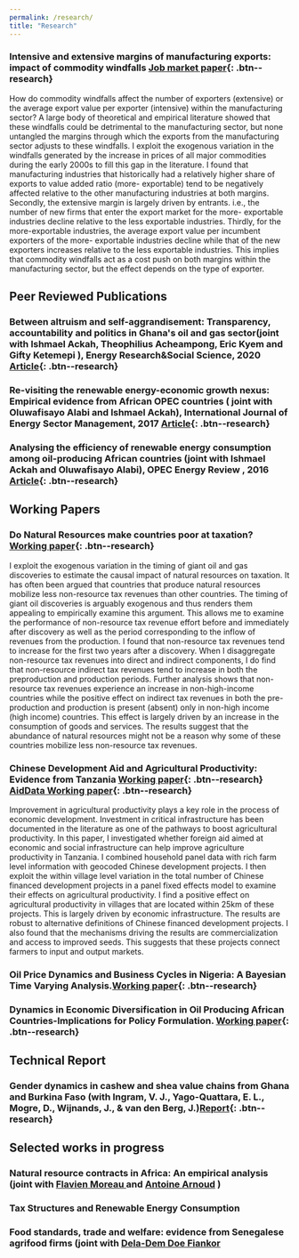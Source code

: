 ```yaml
---
permalink: /research/
title: "Research"
---
```


### Intensive and extensive margins of manufacturing exports: impact of commodity windfalls [Job market paper](http://papers.abrahamlartey.com/Abraham_Lartey_JMP.pdf){: .btn--research} 
How do commodity windfalls affect the number of exporters (extensive) or the average export value per exporter (intensive) within the manufacturing sector? A large body of theoretical and empirical literature showed that these windfalls could be detrimental to the manufacturing sector, but none untangled the margins through which the exports from the manufacturing sector adjusts to these windfalls. I exploit the exogenous variation in the windfalls generated by the increase in prices of all major commodities during the early 2000s to fill this gap in the literature.  I found that manufacturing industries that historically had a relatively higher share of exports to value added ratio (more- exportable) tend to be negatively affected relative to the other manufacturing industries at both margins. Secondly, the extensive margin is largely driven by entrants. i.e., the number of new firms that enter the export market for the more- exportable industries decline relative to the less exportable industries. Thirdly, for the more-exportable industries, the average export value per incumbent exporters of the more- exportable industries decline while that of the new exporters increases relative to the less exportable industries. This implies that commodity windfalls act as a cost push on both margins within the manufacturing sector, but the effect depends on the type of exporter.

## Peer Reviewed Publications
### Between altruism and self-aggrandisement: Transparency, accountability and politics in Ghana's oil and gas sector(joint with  Ishmael Ackah, Theophilius Acheampong, Eric Kyem and Gifty Ketemepi ), Energy Research&Social Science, 2020 [Article](https://www.sciencedirect.com/science/article/abs/pii/S2214629620301134){: .btn--research}

### Re-visiting the renewable energy-economic growth nexus: Empirical evidence from African OPEC countries ( joint with  Oluwafisayo Alabi and Ishmael Ackah), International Journal of Energy Sector Management, 2017 [Article](https://www.emerald.com/insight/content/doi/10.1108/IJESM-07-2016-0002/full/html){: .btn--research}

### Analysing the efficiency of renewable energy consumption among oil-producing African countries (joint with  Ishmael Ackah  and Oluwafisayo Alabi), OPEC Energy Review , 2016 [Article](https://onlinelibrary.wiley.com/doi/abs/10.1111/opec.12081){: .btn--research}

## Working Papers
### Do Natural Resources make countries poor at taxation? [Working paper](http://papers.abrahamlartey.com/Abraham_Lartey_oilgastax.pdf){: .btn--research} 
I exploit the exogenous variation in the timing of giant oil and gas discoveries to estimate the causal impact of natural resources on taxation. It has often been argued that countries that produce natural resources mobilize less non-resource tax revenues than other countries. The timing of giant oil discoveries is arguably exogenous and thus renders them appealing to empirically examine this argument. This allows me to examine the performance of non-resource tax revenue effort before and immediately after discovery as well as the period corresponding to the inflow of revenues from the production. I found that non-resource tax revenues tend to increase for the first two years after a discovery. When I disaggregate non-resource tax revenues into direct and indirect components, I do find that non-resource indirect tax revenues tend to increase in both the preproduction and production periods. Further analysis shows that non-resource tax revenues experience an increase in non-high-income countries while the positive effect on indirect tax revenues in both the pre-production and production is present (absent) only in non-high income (high income) countries. This effect is largely driven by an increase in the consumption of goods and services. The results suggest that the abundance of natural resources might not be a reason why some of these countries mobilize less non-resource tax revenues.


### Chinese Development Aid and Agricultural Productivity: Evidence from Tanzania  [Working paper](http://papers.abrahamlartey.com/Abraham_Lartey_ChinaAgric.pdf){: .btn--research} [AidData Working paper](https://www.aiddata.org/publications/chinese-development-aid-and-agricultural-productivity-evidence-from-tanzania){: .btn--research} 
Improvement in agricultural productivity plays a key role in the process of economic development. Investment in critical infrastructure has been documented in the literature as one of the pathways to boost agricultural productivity. In this paper, I investigated whether foreign aid aimed at economic and social infrastructure can help improve agriculture productivity in Tanzania. I combined household panel data with rich farm level information with geocoded Chinese development projects. I then exploit the within village level variation in the total number of Chinese financed development projects in a panel fixed effects model to examine their effects on agricultural productivity. I find a positive effect on agricultural productivity in villages that are located within 25km of these projects. This is largely driven by economic infrastructure. The results are robust to alternative definitions of Chinese financed development projects. I also found that the mechanisms driving the results are commercialization and access to improved seeds. This suggests that these projects connect farmers to input and output markets.

### Oil Price Dynamics and Business Cycles in Nigeria: A Bayesian Time Varying Analysis.[Working paper](https://papers.ssrn.com/sol3/papers.cfm?abstract_id=3272841){: .btn--research}

### Dynamics in Economic Diversification in Oil Producing African Countries-Implications for Policy Formulation. [Working paper](https://papers.ssrn.com/sol3/papers.cfm?abstract_id=3129696){: .btn--research}

## Technical Report
### Gender dynamics in cashew and shea value chains from Ghana and Burkina Faso (with Ingram, V. J., Yago-Quattara, E. L., Mogre, D., Wijnands, J., & van den Berg, J.)[Report](https://library.wur.nl/WebQuery/wurpubs/495499){: .btn--research}

## Selected works in progress
### Natural resource contracts in Africa: An empirical analysis (joint with [Flavien Moreau ](https://www.flavienmoreau.com/) and [Antoine Arnoud](https://antoinearnoud.github.io/) )

### Tax Structures and Renewable Energy Consumption 
### Food standards, trade and welfare: evidence from Senegalese agrifood firms (joint with [Dela-Dem Doe Fiankor](https://www.uni-goettingen.de/de/560859.html)

